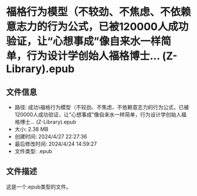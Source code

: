 ﻿# 福格行为模型（不较劲、不焦虑、不依赖意志力的行为公式，已被120000人成功验证，让“心想事成”像自来水一样简单，行为设计学创始人福格博士... (Z-Library).epub

## 文件信息
- 路径: 成功\福格行为模型（不较劲、不焦虑、不依赖意志力的行为公式，已被120000人成功验证，让“心想事成”像自来水一样简单，行为设计学创始人福格博士... (Z-Library).epub
- 大小: 2.38 MB
- 创建时间: 2024/4/27 22:27:36
- 最后修改时间: 2024/4/24 14:59:27
- 文件类型: .epub

## 文件描述
这是一个.epub类型的文件。

